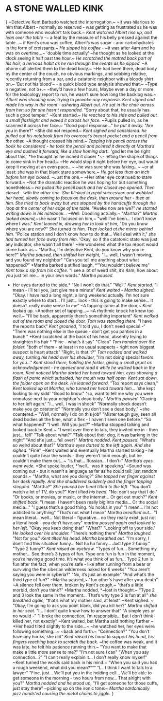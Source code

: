 # A STONE WALLED KINK
{
~Detective Kent Barbado watched the interrogation.~ 
~It was hilarious to him that Albert - normally so reserved - was getting as frustrated as he was with someone who wouldn’t talk back.~ 
*Kent watched Albert rise up, and lean over the table -*~ a feat by the measure of his belly pressed against the table...~ 
if Kent’s crux was coffee, Albert’s was sugar - and carbohydrates in the form of croissants.~ 
*He sipped his coffee -* ~it was after 4am and he was on overtime...~
'double time actually' ~he thought as he looked at the clock seeing it half past the hour.~
*He scratched the matted back part of his hair, a nervous habit as he ran through the events as he sipped.* 
~A phone call alerted them to the dead body.~
~He had been there, dead body by the center of the couch, no obvious markings, and sobbing relative, recently returning from a bar, and a catatonic neighbor with a bloody shirt on.~ 
'But not his blood'~ - a quick blood type analysis showed that.~ 
~Type o negative, not b+.~ 
~they’d have a few hours, Maybe even a day or more for the toxicology report to run, he wasn’t sure how long the backlog was.~
*Albert was shouting now, trying to provoke any response.* 
*Kent sighed and made his way in the room - ushering Albert out.* 
*He sat in the chair across from her: so far she hasn’t responded.*
"Sorry about that, he usually has such a good temper." ~Kent started.~ 
*He reached to his side and pulled out a small flashlight and waved it across her face.* 
~Pupils pulled in, as he scanned it across her face.~ 
"Good pupil response..." 
*he put it away.* 
"Are you in there?" ~She did not respond.~ 
*Kent sighed and considered: he pulled out his notebook from his overcoat’s breast pocket and a pencil from the other.* 
~A thought crossed his mind.~ 
*Tapping his pencil across the book he considered - he took the pencil and pointed it directly at Martha’s eye and pushed it forward, like a slow homing dart..* 'god let me be right about this,' *he thought as he inched it closer *~- letting the shape of things to come sink in her head.~ 
~He would stop it right before her eye, but would keep it moving at an even pace...~ 
~he was sure she was faking...~ 
~or at least: she was in that blank stare somewhere.~
*He got less than an inch before her eye closed.* 
~Just the one.~ 
~Her other eye continued to stare forward.~ 
~Not the dramatic reaction he was hoping for but something nonetheless.~ 
*He pulled the pencil back and her closed eye opened.* 
*Then closed - with the other one.* 
*She blinked in rapid succession and wobbled her head, slowly coming to focus on the desk, then around her - then at him.* 
*She tried to back away but was stopped by the handcuffs through the loop at the center of her edge of the table.*
"Awake now are we?" *he started writing down in his notebook...*
~Well: Doodling actually.~ 
"Martha?"
*Martha looked around,*~she wasn’t focused on him,~ 
"well I’ve been… I don’t know where I was."
*Kent leaned in, drawing her to look at him,* 
"Do you know where you are now?" *She turned to him, Then looked at the mirror behind him.*
"Police station and I don’t know how to do that... 
Well deal with it," *she had turned her face away from him.*
'Okay, so if the catatonic state was just any indicator, she wasn’t all there.' 
~He wondered what the tox report would come back as.~ 
"Martha, I’m detective Kent, do you know why you’re here?"
*Martha paused, then shifted her weight,*
"I… well, I wasn’t moving, and you found my neighbor"
"Can you tell me anything about what happened?"
*Martha barked a stifled laugh, *"You wouldn’t believe me"
*Kent took a sip from his coffee.* 
"I see a lot of weird shit, it’s 4am, how about you just tell me… in your own words."
*Martha paused.*
* Her eyes darted to the side.* "No I won’t do that." 
"Well." *Kent started.* 
"I mean - I’ll tell you, just give me a minute"
*Kent waited - Martha sighed.*
"Okay. I have had a long night, a long weekend actually. 
I’m not sure exactly where to start... 
I’ll just... 
look - this is going to make sense... 
It doesn’t really make sense to me"
~A tapping came at the door,~ *Kent looked up.* 
~Another set of tapping...~ 
~A rhythmic knock he knew too well.~
"I’ll be back, apparently there’s something important"
*Kent walked out of the room and closed the door, Tom was standing there.* 
"I have the reports back" 
*Kent groaned,* "I told you, I don’t need special -"
"There was nothing else in the queue - don’t get you panties in a bunch."
*Kent scratched at the back of his head, absently trying to straighten his hair *
"Fine - what’s it say"
"Clean" 
*Tom handed over the folder.* 
"both of them - at least in no usual suspects - right now biggest suspect is heart attack"
"Right, is that it?"
*Tom nodded and walked away, turning his head over his shoulder,* 
"I’m not doing special favors for you..."
*Kent stood there, holding the folder, giving a small grunt as acknowledgement - he opened and read it while he walked back in the room.*
*Kent noticed Martha darted her head toward him, eyes showing a flash of panic which subsided, her mouth was half open.* 
*Kent sat down, the folder open on the desk.* 
*He leaned forward.*
"Tox report says clean," 
*Kent looked up at Martha, who turned her head toward him...*
'she kept looking to my sidd' 
"Good to know."
"so, want to tell me why you were comatose next to your neighbor's dead body."
*Martha paused.* 
'Glacing to her left again.' 
"I... well, I was in shock"
"Normally shock doesn’t make you go catatonic"
"Normally you don’t see a dead body," ~she countered.~
"Well, normally I do on this job"
"Mister tough guy, seen all dead bodies all the time, what a flex - I haven’t seen one before."
"So what happened"
"I well. 
Will you just?" 
~Martha stopped talking and looked back to Kent.~ 
"I went over there to talk, they invited me in - then just... fell"
"Talk about what?"
"Talk about their dog, it was barking in the night"
"And she just... 
fell over?"
*Martha nodded.*
*Kent paused.* "What’s so weird about that?"
*Martha’s eyes darted to the left again.* 
*And she sighed.* 
"Fine"
~Kent waited and eventually Martha started talking - he couldn’t quite hear the words - they weren’t loud enough, but he couldn’t make them out...~
"is that... 
Russian... 
I don’t-"
*Martha’s eyes went wide.* 
*She spoke louder, *'well… was it speaking.' 
~Sound was coming out - but it wasn’t a language as far as he could tell: just random sounds.~
"Martha, what are you doing?"
*She tapped her finger against her desk rapidly.* 
*And she shuddered suddenly and the finger tapping stopped.*
"Martha?"
*She paused her head tilted to the left.* 
"You don’t watch a lot of TV, do you?"
*Kent tilted his head.* 
"No: can't say that I do."
"Or books, or movies, or music, or the internet... 
Or get out much?"
*Kent shifted back.* 
"I mean. 
I haven’t been really big into media... 
Or the social media..."
"I guess that’s a good thing. 
No hooks in you"
"I mean...
I’m not addicted to anything"
"That’s not what I mean" 
*Martha breathed out...*
"I mean literal... 
well... 
Not literal - figurative... 
no they really exist, just not a literal hook - you don’t have any" 
*martha paused again and looked to her left.*
"Okay you keep doing that"
"What?"
"Looking off to your side." 
*He looked over his shoulder.* 
"There’s nothing there"
*Martha laughed.* 
"Not for you."
*Kent tilted his head.* 
*Martha breathed out.* 
"I’m sorry, I don’t find this situation funny... 
Not ha ha funny... 
Just type 2 funny."
"Type 2 funny?" 
*Kent raised an eyebrow.*
"Types of fun...
Something my mother... 
See there’s 3 types of fun. 
Type one fun is fun in the moment, you’re having a good time. 
It’s what you think of as fun... 
Type 2 fun is fun after the fact, when you’re safe - like after running from a bear or surviving the the siberian wilderness naked for 6 weeks"
"You aren’t saying you were in syberia?"
"No, it’s just an example"
"And what’s the third type of fun?"
~Martha paused,~ "fun other’s have after your death"
~A silence fell over them, broken by Kent's cough,~ 
"that’s a little morbid, don’t you think?" 
*Martha nodded, *~lost in thought.~
"Type 2 and 3 look the same in the moment...
That’s why type 2 is fun at all" 
*she breathed again,* 
"that’s what my mother said, at least"
~Kent sighed. ~
"Okay, I’m going to ask you point blank, did you kill her?"
*Martha shifted in her seat.* 
"I... 
I don’t quite know how to answer that"
"A simple yes or no would -"
"I broke the connection, I’m responsible... 
But I don’t think I killed her, not exactly"
~Kent waited, but Martha said nothing further ~ 
*Her head tilted slightly to the side...~
~he watched her, her eyes were following something...~ 
~back and forth.~
"Connection?"
"You don’t have any hooks, she did"
*Kent raised his hand to support his head, his fingers reaching back to scratch the back.* 
~the coffee was weak, and it was late, he felt his patience running thin.~ 
"You want to make that make a little more sense to me?"
"I’m not sure I can"
"When you say connection...?"
"I can’t really explain it...
 I don’t really know myself"
~Kent turned the words said back in his mind.~ 
"When you said you had a rough weekend, what did you mean?"”"
"I...
I think I want to talk to a lawyer"
"Fine. just... 
We’ll put you in the holding cell...
We’ll be able to get someone in the morning - two hours from now... 
That alright with you?"
*Martha nodded and he stood up,* 
"I’ll get someone for those cuffs, just stay there" 
~picking up on the ironic tone:~ *Martha sardonically jazz hands’ed causing the metal chains to jiggle.*
}